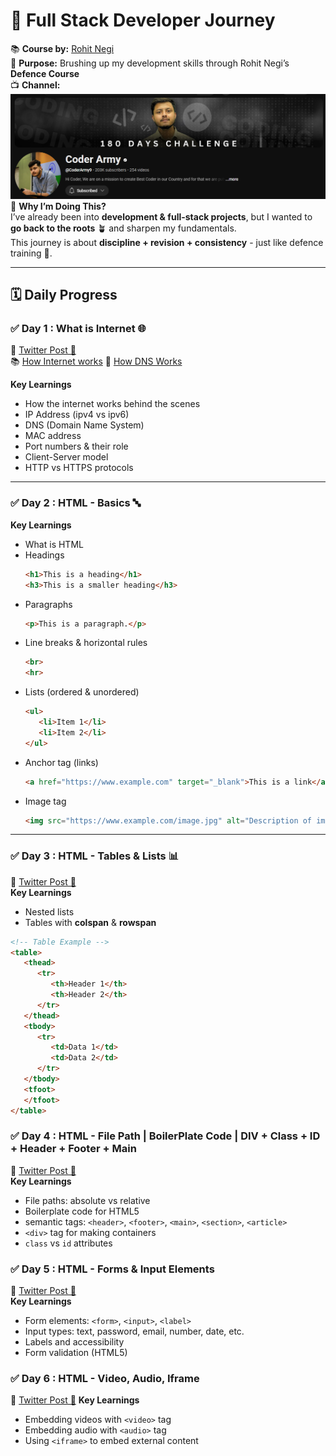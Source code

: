 # 🚀 Full Stack Developer Journey  

📚 **Course by:** [Rohit Negi](https://www.youtube.com/watch?v=1pcikNlDB-4&list=PLQEaRBV9gAFsistSzOgnD4cWgFGRVda4X)  
🎯 **Purpose:** Brushing up my development skills through Rohit Negi’s **Defence Course**  
📺 **Channel:** ![channel banner](image.png)  
🏹 **Why I’m Doing This?**  
I’ve already been into **development & full-stack projects**, but I wanted to **go back to the roots** 🪴 and sharpen my fundamentals.  
This journey is about **discipline + revision + consistency** - just like defence training 💪.

---

## 🗓️ Daily Progress  

### ✅ Day 1 : What is Internet 🌐  
🔗 [Twitter Post 👀](https://x.com/gauravkmaurya09/status/1962591963267641634)  
📚 [How Internet works](https://medium.com/@gauravkmaurya09/how-the-internet-works-a-beginner-friendly-explanation-be334e320aac)
🏹 [How DNS Works](https://medium.com/@gauravkmaurya09/how-dns-works-the-journey-from-a-name-to-an-ip-address-59a59c3a4aab)

**Key Learnings**  
- How the internet works behind the scenes  
- IP Address (ipv4 vs ipv6)  
- DNS (Domain Name System)  
- MAC address  
- Port numbers & their role  
- Client-Server model  
- HTTP vs HTTPS protocols  

---

### ✅ Day 2 : HTML - Basics 🔤  


**Key Learnings**  
- What is HTML
- Headings  
   ```html
   <h1>This is a heading</h1>
   <h3>This is a smaller heading</h3>
   ```  
- Paragraphs  
   ```html
   <p>This is a paragraph.</p>
   ```  
- Line breaks & horizontal rules  
   ```html
   <br>  
   <hr>  
   ```  
- Lists (ordered & unordered)  
   ```html
   <ul>
      <li>Item 1</li>
      <li>Item 2</li>
   </ul>
   ```  
- Anchor tag (links)  
   ```html
   <a href="https://www.example.com" target="_blank">This is a link</a>
   ```  
- Image tag  
   ```html
   <img src="https://www.example.com/image.jpg" alt="Description of image">
   ```  

---

### ✅ Day 3 : HTML - Tables & Lists 📊  
🔗 [Twitter Post 👀](https://x.com/gauravkmaurya09/status/1963245214463590851)  
**Key Learnings**  
- Nested lists  
- Tables with **colspan** & **rowspan**  
```html
<!-- Table Example -->
<table>
   <thead>
      <tr>
         <th>Header 1</th>
         <th>Header 2</th>
      </tr>
   </thead>
   <tbody>
      <tr>
         <td>Data 1</td>
         <td>Data 2</td>
      </tr>
   </tbody>
   <tfoot>
   </tfoot>
</table>
```


### ✅ Day 4 : HTML - File Path | BoilerPlate Code | DIV + Class + ID + Header + Footer + Main  
🔗 [Twitter Post 👀](https://x.com/gauravkmaurya09/status/1963595689025224831)  
**Key Learnings**  
- File paths: absolute vs relative  
- Boilerplate code for HTML5
- semantic tags: `<header>`, `<footer>`, `<main>`, `<section>`, `<article>`
- `<div>` tag for making containers
- `class` vs `id` attributes


### ✅ Day 5 : HTML - Forms & Input Elements  
🔗 [Twitter Post 👀](https://x.com/gauravkmaurya09/status/1963595689025224831)  
**Key Learnings**  
- Form elements: `<form>`, `<input>`, `<label>`
- Input types: text, password, email, number, date, etc.
- Labels and accessibility
- Form validation (HTML5)


### ✅ Day 6 : HTML - Video, Audio, Iframe
🔗 [Twitter Post 👀](https://x.com/gauravkmaurya09/status/1964597713035768320)
**Key Learnings**
- Embedding videos with `<video>` tag
- Embedding audio with `<audio>` tag
- Using `<iframe>` to embed external content